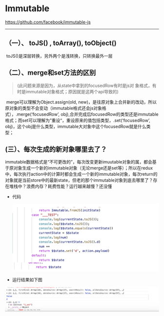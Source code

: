# Immutable

<https://github.com/facebook/immutable-js>

------



## （一）、 toJS() , toArray(), toObject()

​	toJS()是深层转换，另外两个是浅转换，只转换最外一层

## （二）、merge和set方法的区别

> (此问题来源是因为，从state中拿到的focusedRow有时是js对	象格式，有时是immutable对象格式；原因就是这两个api导致的)

​	merge可以理解为Object.assign(old, new)，是往原对象上合并新的改动，所以原对象的类型不会变动（immutable格式还会js对象格式），.merge(‘focusedRow’, obj),合并完成后focusedRow的类型还是immutable格式；而set可以理解为”重设“，重设原来的值包括类型，.set(‘focusedRow’, obj)，这个obj是什么类型，immutable大对象中这个focusedRow就是什么类型；

## (三）、每次生成的新对象哪里去了？

​	immutable数据格式是“不可更改的”，每次改变更新imuutable对象的属，都会基于原对象生成一个新的immutable对象（无论merge还是set等）；所以在redux中，每次执行action中的计算时都会生成一个新的immutable对象，每次return的对象就是当前store中的最新state，但老的那个immutable对象到底去哪里了？存在堆栈中？浪费内存？耗费性能？运行越来越慢？还没懂

- 代码

  ![代码](https://github.com/liangzhuang327/Drips/blob/master/pictrues/WX20180531-162554%402x.png)

- 运行结果如下图

![运行结果](https://github.com/liangzhuang327/Drips/blob/master/pictrues/WX20180531-162648%402x.png)